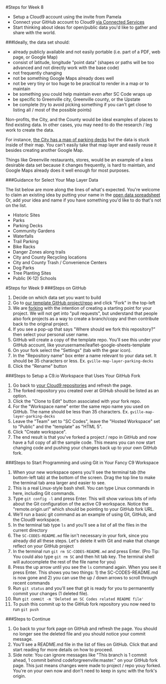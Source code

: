 #Steps for Week 8
* Setup a Cloud9 account using the invite from Pamela
* Connect your GitHub account to Cloud9 [via Connected Services](https://c9.io/account/services)
* Start thinking about ideas for open/public data you'd like to gather and share with the world.

###Ideally, the data set should:
* already publicly available and not easily portable (i.e. part of a PDF, web page, or Google Map)
* consist of latitude, longitude "point data" (shapes or paths will be too advanced and not directly work with the base code)
* not frequently changing
* not be something Google Maps already does well
* not be very tiny or too huge to be practical to render in a map or to maintain
* be something you could help maintain even after SC Code wraps up
* be specific to Greenville city, Greenville county, or the Upstate
* be complete (try to avoid picking something if you can't get close to listing all / most of the possible points)

Non-profits, the City, and the County would be ideal examples of places to find existing data. In other cases, you may need to do the research / leg work to create the data.

For instance, [the City has a map of parking decks](http://www.greenvillesc.gov/513/Parking) but the data is stuck inside of their map. You can't easily take that map layer and easily reuse it besides creating another Google Map.

Things like Greenville restaurants, stores,  would be an example of a less desirable data set because it changes frequently, is hard to maintain, and Google Maps already does it well enough for most purposes.


###Guidance for Select Your Map Layer Data 

The list below are more along the lines of what's expected. You're welcome to
claim an existing idea by putting your name in the [open data spreadsheet](https://docs.google.com/spreadsheets/d/1IWsFT1p0ZY-DInfMOFq_gmqpGuKyl5wyBb9VoyoEjRs/edit#gid=30878412)
Or, add your idea and name if you have something you'd like to do that's not on the list.

* Historic Sites
* Parks
* Parking Decks
* Community Gardens
* Waterfalls
* Trail Parking
* Bike Racks
* Danger Zones along trails
* City and County Recycling locations
* City and County Trash / Convenience Centers
* Dog Parks
* Tree Planting Sites
* Public (K-12) Schools

#Steps for Week 9
###Steps on GitHub
1. Decide on which data set you want to build
1. Go to [our template GitHub project/repo](https://github.com/codeforgreenville/leaflet-google-sheets-template) and click "Fork" in the top-left
1. We are [forking](https://help.github.com/articles/fork-a-repo/) with the intention of creating a starting point for your project. We will not get into "pull requests", but understand that people also fork projects as a way to create a branch/copy and then contribute back to the original project.
1. If you see a pop-up that says "Where should we fork this repository?" then select your personal user name.
1. GitHub will create a copy of the template repo. You'll see this under your GitHub account, like yourusername/leaflet-google-sheets-template
1. On your fork select the "Settings" (tab with the gear icon).
1. In the "Repository name" box enter a name relevant to your data set. It should be 35 characters or less. Ex. ``gville-map-layer-parking-decks``
1. Click the "Rename" button

###Steps to Setup a C9.io Workspace that Uses Your GitHub Fork
1. Go back to [your Cloud9 repositories](https://c9.io/account/repos) and refresh the page.
1. The forked repository you created over at GitHub should be listed as an option.
1. Click the "Clone to Edit" button associated with your fork repo.
1. For the "Workspace name" enter the same repo name you used on GitHub. The name should be less than 35 characters. Ex. ``gville-map-layer-parking-decks``
1. Leave the "Team" set to "SC Codes", leave the "Hosted Workspace" set to "Public" and the "template" as "HTML 5".
1. Click "Create workspace".
1. The end result is that you've forked a project / repo in GitHub and now have a full copy of all the sample code. This means you can now start changing code and pushing your changes back up to your own GitHub fork.

###Steps to Start Programming and using Git in Your Fancy C9 Workspace
1. When your new workspace opens you'll see the terminal tab (the bottom-left tab) at the bottom of the screen. Drag the top line to make the terminal tab area larger and easier to see.
1. This is a real Linux-style bash shell. You can type Linux commands in here, including Git commands.
1. Type ``git config -l`` and press Enter. This will show various bits of info about the Git configuration of the active C9 workspace. Notice the "remote.origin.url" which should be pointing to your GitHub fork URL.
1. We'll run a basic git command as an example of using Git, GitHub, and the Cloud9 workspace.
1. In the terminal tab type ``ls`` and you'll see a list of all the files in the current directory
1. The ``SC-CODES-README.md`` file isn't necessary in your fork, since you already did all these steps. Let's delete it with Git and make that change reflect on your GitHub project
1. In the terminal run ``git rm SC-CODES-README.md`` and press Enter. (Pro Tip: You could also type ``git rm SC`` and then hit tab key. The terminal shell will autocomplete the rest of the file name for you)
1. Press the up arrow until you see the ``ls`` command again.  When you see it press Enter. This shows you two things: 1) the SC-CODES-README.md is now gone and 2) you can use the up / down arrows to scroll through recent commands
1. Run ``git status`` and you'll see that git is ready for you to permanently commit your changes (1 deleted file).
1. Run ``git commit -m 'Deleted an SC Codes related README file'``
1. To push this commit up to the GitHub fork repository you now need to run ``git push``

###Steps to Continue
1. Go back to your fork page on GitHub and refresh the page. You should no longer see the deleted file and you should notice your commit message.
1. You'll see a README.md file in the list of files on GitHub. Click that and start reading for more details on how to proceed.
1. Side note: You can ignore messages like "This branch is 1 commit ahead, 1 commit behind codeforgreenville:master." on your GitHub fork page. This just means changes were made to project / repo youy forked. You're on your own now and don't need to keep in sync with the fork's origin.

